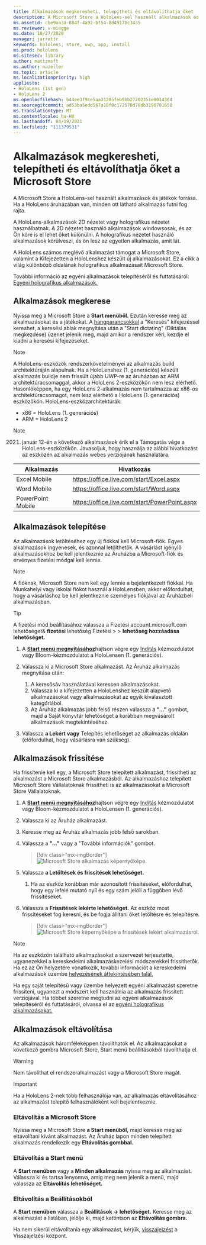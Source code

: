 ```yaml
---
title: Alkalmazások megkeresheti, telepítheti és eltávolíthatja őket
description: A Microsoft Store a HoloLens-sel használt alkalmazások és játékok forrása.  További információ a holografikus alkalmazások kereséséről, telepítéséről és eltávolításáról.
ms.assetid: cbe9aa3a-884f-4a92-bf54-8d4917bc3435
ms.reviewer: v-miegge
ms.date: 10/27/2020
manager: jarrettr
keywords: hololens, store, uwp, app, install
ms.prod: hololens
ms.sitesec: library
author: mattzmsft
ms.author: mazeller
ms.topic: article
ms.localizationpriority: high
appliesto:
- HoloLens (1st gen)
- HoloLens 2
ms.openlocfilehash: b44ee3f9ce5aa31205feb9bb27202351e0014364
ms.sourcegitcommit: ad53ba5edd567a18f0c172578d78db3190701650
ms.translationtype: MT
ms.contentlocale: hu-HU
ms.lasthandoff: 04/19/2021
ms.locfileid: "111379531"
---
```

# <a name="find-install-and-uninstall-applications-from-the-microsoft-store"></a>Alkalmazások megkeresheti, telepítheti és eltávolíthatja őket a Microsoft Store

A Microsoft Store a HoloLens-sel használt alkalmazások és játékok forrása. Ha a HoloLens áruházában van, minden ott látható alkalmazás futni fog rajta.

A HoloLens-alkalmazások 2D nézetet vagy holografikus nézetet használhatnak. A 2D nézetet használó alkalmazások windowsosak, és az Ön köré is el lehet őket különülni. A holografikus nézetet használó alkalmazások körülveszi, és ön lesz az egyetlen alkalmazás, amit lát.

A HoloLens számos meglévő alkalmazást támogat a Microsoft Store, valamint a Kifejezetten a HoloLenshez készült új alkalmazásokat.  Ez a cikk a világ különböző oldalának holografikus alkalmazásait Microsoft Store.

További információ az egyéni alkalmazások telepítéséről és futtatásáról: [Egyéni holografikus alkalmazások.](holographic-custom-apps.md)

## <a name="find-apps"></a>Alkalmazások megkerese

Nyissa meg a Microsoft Store a **Start menüből.** Ezután keresse meg az alkalmazásokat és a játékokat. A [hangparancsokkal](hololens-cortana.md) a "Keresés" kifejezéssel kereshet, a keresési ablak megnyitása után a "Start dictating" (Diktálás megkezdése) üzenet jelenik meg, majd amikor a rendszer kéri, kezdje el kiadni a keresési kifejezéseket.

> [!NOTE]
> A HoloLens-eszközök rendszerkövetelményei az alkalmazás build architektúráján alapulnak. Ha a HoloLenshez (1. generációs) készült alkalmazás buildje nem frissült újabb UWP-re az áruházban az ARM architektúracsomaggal, akkor a HoloLens 2-eszközökön nem lesz elérhető. Hasonlóképpen, ha egy HoloLens 2-alkalmazás nem tartalmazza az x86-os architektúracsomagot, nem lesz elérhető a HoloLens (1. generációs) eszközökön. HoloLens-eszközarchitektúrák:
> - x86 = HoloLens (1. generációs)
> - ARM = HoloLens 2

> [!NOTE]
> 2021. január 12-én a következő alkalmazások érik el a Támogatás vége a HoloLens-eszközökön. Javasoljuk, hogy használja az alábbi hivatkozást az eszközén az alkalmazás webes verziójának használatára.

| Alkalmazás        | Hivatkozás                                          |
|------------|-----------------------------------------------|
| Excel Mobile      | https://office.live.com/start/Excel.aspx      |
| Word Mobile       | https://office.live.com/start/Word.aspx       |
| PowerPoint Mobile | https://office.live.com/start/PowerPoint.aspx |

## <a name="install-apps"></a>Alkalmazások telepítése

Az alkalmazások letöltéséhez egy új fiókkal kell Microsoft-fiók. Egyes alkalmazások ingyenesek, és azonnal letölthetők. A vásárlást igénylő alkalmazásokhoz be kell jelentkeznie az Áruházba a Microsoft-fiók és érvényes fizetési módgal kell lennie.

> [!NOTE]
> A fióknak, Microsoft Store nem kell egy lennie a bejelentkezett fiókkal. Ha Munkahelyi vagy iskolai fiókot használ a HoloLensben, akkor előfordulhat, hogy a vásárláshoz be kell jelentkeznie személyes fiókjával az Áruházbeli alkalmazásban.

> [!TIP]
> A fizetési mód beállításához [](https://account.microsoft.com/) válassza a Fizetési account.microsoft.com lehetőséget& **fizetési** lehetőség Fizetési  >    >  **lehetőség hozzáadása lehetőséget.**

1. A [ **Start menü megnyitásához**](holographic-home.md)hajtson végre egy [Indítás](https://docs.microsoft.com/hololens/hololens2-basic-usage#start-gesture) kézmozdulatot vagy Bloom-kézmozdulatot a HoloLensen (1. generációs). [](hololens1-basic-usage.md)

1. Válassza ki a Microsoft Store alkalmazást. Az Áruház alkalmazás megnyitása után:
   1. A keresősáv használatával keressen alkalmazásokat. 
   1. Válassza ki a kifejezetten a HoloLenshez készült alapvető alkalmazásokat vagy alkalmazásokat az egyik kiválasztott kategóriából.
   1. Az Áruház alkalmazás jobb felső részen válassza a  **"..."** gombot, majd a Saját könyvtár lehetőséget a korábban megvásárolt alkalmazások megtekintéséhez.

1. Válassza **a Lekért** **vagy** Telepítés lehetőséget az alkalmazás oldalán (előfordulhat, hogy vásárlásra van szükség).

## <a name="update-apps"></a>Alkalmazások frissítése

Ha frissítenie kell egy, a Microsoft Store telepített alkalmazást, frissítheti az alkalmazást a Microsoft Store alkalmazásból. Az alkalmazáshoz telepített Microsoft Store Vállalatoknak frissítheti is az alkalmazásokat a Microsoft Store Vállalatoknak. 

1. A [ **Start menü megnyitásához**](holographic-home.md)hajtson végre egy [Indítás](https://docs.microsoft.com/hololens/hololens2-basic-usage#start-gesture) kézmozdulatot vagy Bloom-kézmozdulatot a HoloLensen (1. generációs). [](hololens1-basic-usage.md)

1. Válassza ki az Áruház alkalmazást.

1. Keresse meg az Áruház alkalmazás jobb felső sarokban. 

1. Válassza a **"..."** vagy a "További információk" gombot.

   > [!div class="mx-imgBorder"]
   > ![Microsoft Store alkalmazás képernyőképe.](images/store-update-1.png)

1. Válassza **a Letöltések és frissítések lehetőséget.**
    1. Ha az eszköz korábban már azonosított frissítéseket, előfordulhat, hogy egy lefelé mutató nyíl és egy szám jelöli a függőben lévő frissítéseket.

1. Válassza a **Frissítések lekérte lehetőséget.** Az eszköz most frissítéseket fog keresni, és be fogja állítani őket letöltésre és telepítésre. 
 
   > [!div class="mx-imgBorder"]
   > ![Microsoft Store képernyőképe a frissítések lekért alkalmazásról.](images/store-update-2.png.jpg)

> [!NOTE]
> Ha az eszközön található alkalmazásokat a szervezet terjesztette, ugyanezekkel a kereskedelmi alkalmazáskezelési módszerekkel frissíthetők. Ha ez az Ön helyzetére vonatkozik, további információt a kereskedelmi alkalmazások üzembe [helyezésének áttekintésében talál.](app-deploy-overview.md)
>
> Ha egy saját telepítésű vagy üzembe helyezett egyéni alkalmazást szeretne frissíteni, ugyanezt a módszert kell használnia az alkalmazás frissített verziójával. Ha többet szeretne megtudni az egyéni alkalmazások telepítéséről és futtatásáról, olvassa el az [egyéni holografikus alkalmazásokat.](holographic-custom-apps.md)

## <a name="uninstall-apps"></a>Alkalmazások eltávolítása

Az alkalmazások háromféleképpen távolíthatók el. Az alkalmazásokat a következő gombra Microsoft Store, Start menü beállításokból távolíthatja el. 

> [!WARNING]
> Nem távolíthat el rendszeralkalmazást vagy a Microsoft Store magát.

> [!IMPORTANT]
> Ha a HoloLens 2-nek több felhasználója van, az alkalmazás eltávolításához az alkalmazást telepítő felhasználóként kell bejelentkeznie. 

### <a name="uninstall-from-the-microsoft-store"></a>Eltávolítás a Microsoft Store

Nyissa meg a Microsoft Store **a Start menüből,** majd keresse meg az eltávolítani kívánt alkalmazást.  Az Áruház lapon minden telepített alkalmazás rendelkezik egy **Eltávolítás gombbal.**

### <a name="uninstall-from-the-start-menu"></a>Eltávolítás a Start menü

A **Start menüben** vagy a **Minden alkalmazás** nyissa meg az alkalmazást. Válassza ki és tartsa lenyomva, amíg meg nem jelenik a menü, majd válassza az **Eltávolítás lehetőséget.**

### <a name="uninstall-from-settings"></a>Eltávolítás a Beállításokból
A **Start menüben** válassza a **Beállítások -> lehetőséget.** Keresse meg az alkalmazást a listában, jelölje ki, majd kattintson az **Eltávolítás gombra.**

Ha nem sikerül eltávolítania egy alkalmazást, kérjük, [visszajelzést](https://docs.microsoft.com/hololens/hololens-feedback) a Visszajelzési központ.
